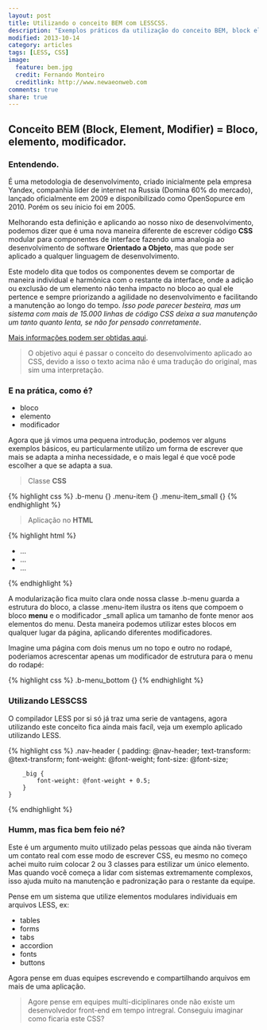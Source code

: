 ```yaml
---
layout: post
title: Utilizando o conceito BEM com LESSCSS.
description: "Exemplos práticos da utilização do conceito BEM, block element, modifier com LESSCESS."
modified: 2013-10-14
category: articles
tags: [LESS, CSS]
image:
  feature: bem.jpg
  credit: Fernando Monteiro
  creditlink: http://www.newaeonweb.com
comments: true  
share: true
---
```


## Conceito BEM (Block, Element, Modifier) = Bloco, elemento, modificador.

### Entendendo.

É uma metodologia de desenvolvimento, criado inicialmente pela empresa Yandex, companhia líder de internet na Russia (Domina 60% do mercado), lançado oficialmente em 2009 e disponibilizado como OpenSopurce em 2010. Porém os seu ínicio foi em 2005.

Melhorando esta definição e aplicando ao nosso nixo de desenvolvimento, podemos dizer que é uma nova maneira diferente de escrever código **CSS** modular para componentes de interface fazendo uma analogia ao desenvolvimento de software **Orientado a Objeto**, mas que pode ser aplicado a qualquer linguagem de desenvolvimento.

Este modelo dita que todos os componentes devem se comportar de maneira individual e harmônica com o restante da interface, onde a adição ou exclusão de um elemento não tenha impacto no bloco ao qual ele pertence e sempre priorizando a agilidade no desenvolvimento e facilitando a manutenção ao longo do tempo. _Isso pode parecer besteira, mas um sistema com mais de 15.000 linhas de código CSS deixa a sua manutenção um tanto quanto lenta, se não for pensado conrretamente_.

[Mais informações podem ser obtidas aqui](http://bem.info/method/history/).

> O objetivo aqui é passar o conceito do desenvolvimento aplicado ao CSS, devido a isso o texto acima não é uma tradução do original, mas sim uma interpretação.

### E na prática, como é?

* bloco
* elemento
* modificador

Agora que já vimos uma pequena introdução, podemos ver alguns exemplos básicos, eu particularmente utilizo um forma de escrever que mais se adapta a minha necessidade, e o mais legal é que você pode escolher a que se adapta a sua.

> Classe **CSS** 

{% highlight css %}
	.b-menu {}
	.menu-item {}
	.menu-item_small {}
{% endhighlight %}

> Aplicação no **HTML**

{% highlight html %}
	<ul class="b-menu">
  		<li class="menu-item">…</li>
  		<li class="menu-item">…</li>
  		<li class="menu-item_small">…</li>
	</ul>
{% endhighlight %}

A modularização fica muito clara onde nossa classe .b-menu guarda a estrutura do bloco, a classe .menu-item ilustra os itens que compoem o bloco **menu** e o modificador _small aplica um tamanho de fonte menor aos elementos do menu.
Desta maneira podemos utilizar estes blocos em qualquer lugar da página, aplicando diferentes modificadores. 

Imagine uma página com dois menus um no topo e outro no rodapé, poderiamos acrescentar apenas um modificador de estrutura para o menu do rodapé:

{% highlight css %}
	.b-menu_bottom {}
{% endhighlight %}

### Utilizando LESSCSS

O compilador LESS por si só já traz uma serie de vantagens, agora utilizando este conceito fica ainda mais facíl, veja um exemplo aplicado utilizando LESS.

{% highlight css %}
	.nav-header {
		padding: @nav-header;
		text-transform: @text-transform;
		font-weight: @font-weight;
		font-size: @font-size;

		_big {
			font-weight: @font-weight + 0.5;
		}
	}
{% endhighlight %}

### Humm, mas fica bem feio né?

Este é um argumento muito utilizado pelas pessoas que ainda não tiveram um contato real com esse modo de escrever CSS, eu mesmo no começo achei muito ruim colocar 2 ou 3 classes para estilizar um único elemento.
Mas quando você começa a lidar com sistemas extremamente complexos, isso ajuda muito na manutenção e padronização para o restante da equipe.

Pense em um sistema que utilize elementos modulares individuais em arquivos LESS, ex:

- tables
- forms
- tabs
- accordion
- fonts
- buttons

Agora pense em duas equipes escrevendo e compartilhando arquivos em mais de uma aplicação.

>Agore pense em equipes multi-diciplinares onde não existe um desenvolvedor front-end em tempo intregral.
Conseguiu imaginar como ficaria este CSS?

